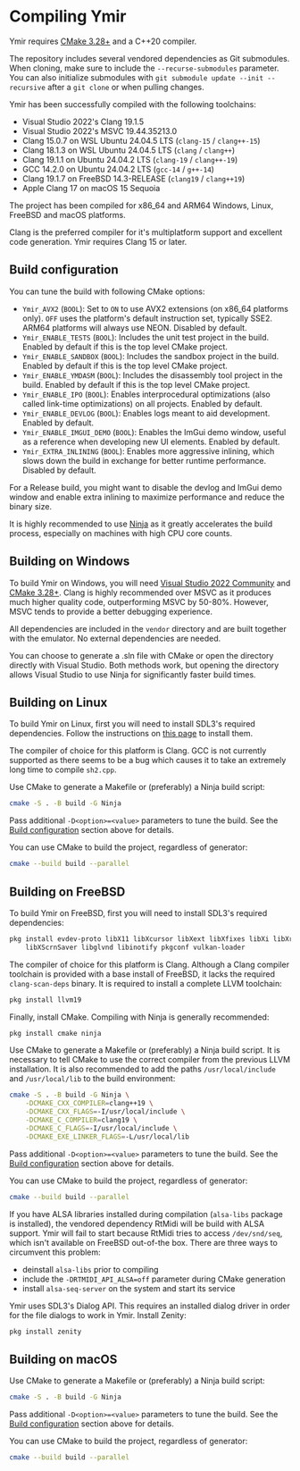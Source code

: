 # Compiling Ymir

Ymir requires [CMake 3.28+](https://cmake.org/) and a C++20 compiler.

The repository includes several vendored dependencies as Git submodules. When cloning, make sure to include the `--recurse-submodules` parameter.
You can also initialize submodules with `git submodule update --init --recursive` after a `git clone` or when pulling changes.

Ymir has been successfully compiled with the following toolchains:
- Visual Studio 2022's Clang 19.1.5
- Visual Studio 2022's MSVC 19.44.35213.0
- Clang 15.0.7 on WSL Ubuntu 24.04.5 LTS (`clang-15` / `clang++-15`)
- Clang 18.1.3 on WSL Ubuntu 24.04.5 LTS (`clang` / `clang++`)
- Clang 19.1.1 on Ubuntu 24.04.2 LTS (`clang-19` / `clang++-19`)
- GCC 14.2.0 on Ubuntu 24.04.2 LTS (`gcc-14` / `g++-14`)
- Clang 19.1.7 on FreeBSD 14.3-RELEASE (`clang19` / `clang++19`)
- Apple Clang 17 on macOS 15 Sequoia

The project has been compiled for x86_64 and ARM64 Windows, Linux, FreeBSD and macOS platforms.

Clang is the preferred compiler for it's multiplatform support and excellent code generation. Ymir requires Clang 15 or later.


## Build configuration

You can tune the build with following CMake options:

- `Ymir_AVX2` (`BOOL`): Set to `ON` to use AVX2 extensions (on x86_64 platforms only). `OFF` uses the platform's default instruction set, typically SSE2. ARM64 platforms will always use NEON. Disabled by default.
- `Ymir_ENABLE_TESTS` (`BOOL`): Includes the unit test project in the build. Enabled by default if this is the top level CMake project.
- `Ymir_ENABLE_SANDBOX` (`BOOL`): Includes the sandbox project in the build. Enabled by default if this is the top level CMake project.
- `Ymir_ENABLE_YMDASM` (`BOOL`): Includes the disassembly tool project in the build. Enabled by default if this is the top level CMake project.
- `Ymir_ENABLE_IPO` (`BOOL`): Enables interprocedural optimizations (also called link-time optimizations) on all projects. Enabled by default.
- `Ymir_ENABLE_DEVLOG` (`BOOL`): Enables logs meant to aid development. Enabled by default.
- `Ymir_ENABLE_IMGUI_DEMO` (`BOOL`): Enables the ImGui demo window, useful as a reference when developing new UI elements. Enabled by default.
- `Ymir_EXTRA_INLINING` (`BOOL`): Enables more aggressive inlining, which slows down the build in exchange for better runtime performance. Disabled by default.

For a Release build, you might want to disable the devlog and ImGui demo window and enable extra inlining to maximize performance and reduce the binary size.

It is highly recommended to use [Ninja](https://ninja-build.org/) as it greatly accelerates the build process, especially on machines with high CPU core counts.


## Building on Windows

To build Ymir on Windows, you will need [Visual Studio 2022 Community](https://visualstudio.microsoft.com/vs/community/) and [CMake 3.28+](https://cmake.org/).
Clang is highly recommended over MSVC as it produces much higher quality code, outperforming MSVC by 50-80%. However, MSVC tends to provide a better debugging experience.

All dependencies are included in the `vendor` directory and are built together with the emulator. No external dependencies are needed.

You can choose to generate a .sln file with CMake or open the directory directly with Visual Studio.
Both methods work, but opening the directory allows Visual Studio to use Ninja for significantly faster build times.


## Building on Linux

To build Ymir on Linux, first you will need to install SDL3's required dependencies. Follow the instructions on [this page](https://wiki.libsdl.org/SDL3/README-linux) to install them.

The compiler of choice for this platform is Clang. GCC is not currently supported as there seems to be a bug which causes it to take an extremely long time to compile `sh2.cpp`.

Use CMake to generate a Makefile or (preferably) a Ninja build script:

```sh
cmake -S . -B build -G Ninja
```

Pass additional `-D<option>=<value>` parameters to tune the build. See the [Build configuration](#build-configuration) section above for details.

You can use CMake to build the project, regardless of generator:

```sh
cmake --build build --parallel
```


## Building on FreeBSD

To build Ymir on FreeBSD, first you will need to install SDL3's required dependencies:

```sh
pkg install evdev-proto libX11 libXcursor libXext libXfixes libXi libXrandr libXrender \
    libXScrnSaver libglvnd libinotify pkgconf vulkan-loader
```

The compiler of choice for this platform is Clang. Although a Clang compiler toolchain
is provided with a base install of FreeBSD, it lacks the required `clang-scan-deps`
binary. It is required to install a complete LLVM toolchain:

```sh
pkg install llvm19
```

Finally, install CMake. Compiling with Ninja is generally recommended:

```sh
pkg install cmake ninja
```

Use CMake to generate a Makefile or (preferably) a Ninja build script. It is necessary
to tell CMake to use the correct compiler from the previous LLVM installation. It
is also recommended to add the paths `/usr/local/include` and `/usr/local/lib` to
the build environment:

```sh
cmake -S . -B build -G Ninja \
    -DCMAKE_CXX_COMPILER=clang++19 \
    -DCMAKE_CXX_FLAGS=-I/usr/local/include \
    -DCMAKE_C_COMPILER=clang19 \
    -DCMAKE_C_FLAGS=-I/usr/local/include \
    -DCMAKE_EXE_LINKER_FLAGS=-L/usr/local/lib
```

Pass additional `-D<option>=<value>` parameters to tune the build. See the [Build configuration](#build-configuration) section above for details.

You can use CMake to build the project, regardless of generator:

```sh
cmake --build build --parallel
```

If you have ALSA libraries installed during compilation (`alsa-libs` package is
installed), the vendored dependency RtMidi will be build with ALSA support. Ymir
will fail to start because RtMidi tries to access `/dev/snd/seq`, which isn't available
on FreeBSD out-of-the box. There are three ways to circumvent this problem:

- deinstall `alsa-libs` prior to compiling
- include the `-DRTMIDI_API_ALSA=off` parameter during CMake generation
- install `alsa-seq-server` on the system and start its service

Ymir uses SDL3's Dialog API. This requires an installed dialog driver in order for
the file dialogs to work in Ymir. Install Zenity:

```sh
pkg install zenity
```


## Building on macOS

Use CMake to generate a Makefile or (preferably) a Ninja build script:

```sh
cmake -S . -B build -G Ninja
```

Pass additional `-D<option>=<value>` parameters to tune the build. See the [Build configuration](#build-configuration) section above for details.

You can use CMake to build the project, regardless of generator:

```sh
cmake --build build --parallel
```
